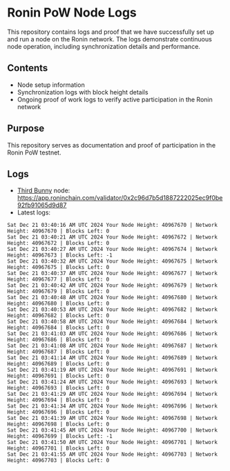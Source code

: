 # Ronin PoW Node Logs

This repository contains logs and proof that we have successfully set up and run a node on the Ronin network. The logs demonstrate continuous node operation, including synchronization details and performance.

## Contents

- Node setup information
- Synchronization logs with block height details
- Ongoing proof of work logs to verify active participation in the Ronin network

## Purpose

This repository serves as documentation and proof of participation in the Ronin PoW testnet.

## Logs

- [Third Bunny](https://thirdbunny.xyz/) node: https://app.roninchain.com/validator/0x2c96d7b5d1887222025ec9f0be92fb91065d9d87
- Latest logs:
```
Sat Dec 21 03:40:16 AM UTC 2024 Your Node Height: 40967670 | Network Height: 40967670 | Blocks Left: 0
Sat Dec 21 03:40:21 AM UTC 2024 Your Node Height: 40967672 | Network Height: 40967672 | Blocks Left: 0
Sat Dec 21 03:40:27 AM UTC 2024 Your Node Height: 40967674 | Network Height: 40967673 | Blocks Left: -1
Sat Dec 21 03:40:32 AM UTC 2024 Your Node Height: 40967675 | Network Height: 40967675 | Blocks Left: 0
Sat Dec 21 03:40:37 AM UTC 2024 Your Node Height: 40967677 | Network Height: 40967677 | Blocks Left: 0
Sat Dec 21 03:40:42 AM UTC 2024 Your Node Height: 40967679 | Network Height: 40967679 | Blocks Left: 0
Sat Dec 21 03:40:48 AM UTC 2024 Your Node Height: 40967680 | Network Height: 40967680 | Blocks Left: 0
Sat Dec 21 03:40:53 AM UTC 2024 Your Node Height: 40967682 | Network Height: 40967682 | Blocks Left: 0
Sat Dec 21 03:40:58 AM UTC 2024 Your Node Height: 40967684 | Network Height: 40967684 | Blocks Left: 0
Sat Dec 21 03:41:03 AM UTC 2024 Your Node Height: 40967686 | Network Height: 40967686 | Blocks Left: 0
Sat Dec 21 03:41:08 AM UTC 2024 Your Node Height: 40967687 | Network Height: 40967687 | Blocks Left: 0
Sat Dec 21 03:41:14 AM UTC 2024 Your Node Height: 40967689 | Network Height: 40967689 | Blocks Left: 0
Sat Dec 21 03:41:19 AM UTC 2024 Your Node Height: 40967691 | Network Height: 40967691 | Blocks Left: 0
Sat Dec 21 03:41:24 AM UTC 2024 Your Node Height: 40967693 | Network Height: 40967693 | Blocks Left: 0
Sat Dec 21 03:41:29 AM UTC 2024 Your Node Height: 40967694 | Network Height: 40967694 | Blocks Left: 0
Sat Dec 21 03:41:34 AM UTC 2024 Your Node Height: 40967696 | Network Height: 40967696 | Blocks Left: 0
Sat Dec 21 03:41:39 AM UTC 2024 Your Node Height: 40967698 | Network Height: 40967698 | Blocks Left: 0
Sat Dec 21 03:41:45 AM UTC 2024 Your Node Height: 40967700 | Network Height: 40967699 | Blocks Left: -1
Sat Dec 21 03:41:50 AM UTC 2024 Your Node Height: 40967701 | Network Height: 40967701 | Blocks Left: 0
Sat Dec 21 03:41:55 AM UTC 2024 Your Node Height: 40967703 | Network Height: 40967703 | Blocks Left: 0
```
